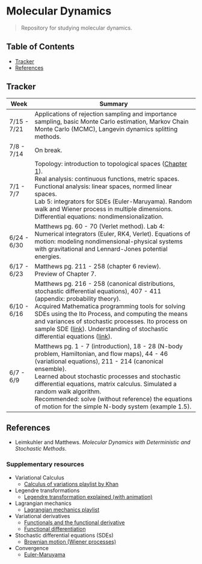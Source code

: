 # Molecular Dynamics

> Repository for studying molecular dynamics.

## Table of Contents
- [Tracker](#tracker)
- [References](#references)

## Tracker

| Week | Summary |
| -- | -- |
| 7/15 - 7/21 | Applications of rejection sampling and importance sampling, basic Monte Carlo estimation, Markov Chain Monte Carlo (MCMC), Langevin dynamics splitting methods. |
| 7/8 - 7/14 | On break. |
| 7/1 - 7/7 | Topology: introduction to topological spaces ([Chapter 1](http://mathonline.wikidot.com/topology)).<br>Real analysis: continuous functions, metric spaces.<br>Functional analysis: linear spaces, normed linear spaces.<br>Lab 5: integrators for SDEs (Euler-Maruyama). Random walk and Wiener process in multiple dimensions.<br>Differential equations: nondimensionalization. |
| 6/24 - 6/30 | Matthews pg. 60 - 70 (Verlet method). Lab 4: Numerical integrators (Euler, RK4, Verlet). Equations of motion: modeling nondimensional-physical systems with gravitational and Lennard-Jones potential energies. |
| 6/17 - 6/23 | Matthews pg. 211 - 258 (chapter 6 review).<br>Preview of Chapter 7. |
| 6/10 - 6/16 | Matthews pg. 216 - 258 (canonical distributions, stochastic differential equations), 407 - 411 (appendix: probability theory).<br>Acquired Mathematica programming tools for solving SDEs using the Ito Process, and computing the means and variances of stochastic processes. Ito process on sample SDE ([link](figures/ito-process-simulations.jpeg)). Understanding of stochastic differential equations ([link](documents/Understanding_SDEs.pdf)). |
| 6/7 - 6/9 | Matthews pg. 1 - 7 (introduction), 18 - 28 (N-body problem, Hamiltonian, and flow maps), 44 - 46 (variational equations), 211 - 214 (canonical ensemble).<br>Learned about stochastic processes and stochastic differential equations, matrix calculus. Simulated a random walk algorithm.<br>Recommended: solve (without reference) the equations of motion for the simple N-body system (example 1.5). |

## References
- Leimkuhler and Matthews. *Molecular Dynamics with Deterministic and Stochastic Methods*.

### Supplementary resources

- Variational Calculus
    - [Calculus of variations playlist by Khan](https://www.youtube.com/playlist?list=PLdgVBOaXkb9CD8igcUr9Fmn5WXLpE8ZE_)
- Legendre transformations
    - [Legendre transformation explained (with animation)](https://www.youtube.com/watch?v=vgLq90cOI_M)
- Lagrangian mechanics
    - [Lagrangian mechanics playlist](https://www.youtube.com/watch?v=4uJaKJASKnY&list=PLX2gX-ftPVXWK0GOFDi7FcmIMMhY_7fU9)
- Variational derivatives
    - [Functionals and the functional derivative](https://cds.cern.ch/record/1383342/files/978-3-642-14090-7_BookBackMatter.pdf)
    - [Functional differentiation](http://www.physics.usu.edu/Wheeler/QFT2016/Notes/QFT09FunctionalDerivatives.pdf)
- Stochastic differential equations (SDEs)
    - [Brownian motion (Wiener processes)](https://www.youtube.com/watch?v=BVYVeaPojY4)
- Convergence
    - [Euler-Maruyama](http://snovit.math.umu.se/~david/Des2010/em_basel.pdf)
